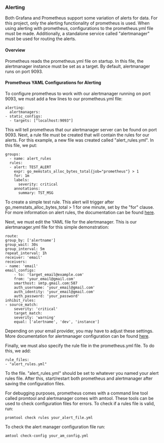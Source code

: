 ### Alerting

Both Grafana and Prometheus support some variation of alerts for data. For this project, only the alerting functionality of prometheus is used. When using alerting with prometheus, configurations to the prometheus.yml file must be made. Additionally, a standalone service called "alertmanager" must be used for routing the alerts. 

#### Overview

Prometheus reads the prometheus.yml file on startup. In this file, the alertmanager instance must be set as a target. By default, alertmanager runs on port 9093.

#### Prometheus YAML Configurations for Alerting

To configure prometheus to work with our alertmanager running on port 9093, we must add a few lines to our prometheus.yml file:

    alerting:
      alertmanagers:
    - static_configs:
      - targets: ["localhost:9093"]

This will tell prometheus that our alertmanager server can be found on port 9093. Next, a rule file must be created that will contain the rules for our alerts. For this example, a new file was created called "alert_rules.yml". In this file, we put:

    groups:
      - name: alert_rules
      rules:
      - alert: TEST_ALERT
        expr: go_memstats_alloc_bytes_total{job="prometheus"} > 1
        for: 1m
        labels:
          severity: critical
        annotations:
          summary: TST_MSG

To create a simple test rule. This alert will trigger after go_memstats_alloc_bytes_total > 1 for one minute, set by the "for" clause. For more information on alert rules, the documentation can be found [here](https://prometheus.io/docs/prometheus/latest/configuration/alerting_rules/).

Next, we must edit the YAML file for the alertmanager. This is our alertmanager.yml file for this simple demonstration:

    route:
    group_by: ['alertname']
    group_wait: 30s
    group_interval: 5m
    repeat_interval: 1h
    receiver: 'email'
    receivers:
    - name: 'email'
    email_configs:
        - to: 'target_email@example.com'
        from: 'your_email@gmail.com'
        smarthost: smtp.gmail.com:587
        auth_username: 'your_email@gmail.com'
        auth_identity: 'your_email@gmail.com'
        auth_password: 'your_password'
    inhibit_rules:
    - source_match:
        severity: 'critical'
        target_match:
        severity: 'warning'
        equal: ['alertname', 'dev', 'instance']

Depending on your email provider, you may have to adjust these settings. More documentation for alertmanager configuration can be found [here](https://prometheus.io/docs/alerting/latest/configuration/). 

Finally, we must also specify the rule file in the prometheus.yml file. To do this, we add:

    rule_files:
    - "alert_rules.yml"

To the file. "alert_rules.yml" should be set to whatever you named your alert rules file. After this, start/restart both prometheus and alertmanager after saving the configuration files. 

For debugging purposes, prometheus comes with a command line tool called promtool and alertmanager comes with amtool. These tools can be used to check configuration files for errors. To check if a rules file is valid, run:

    promtool check rules your_alert_file.yml

To check the alert manager configuration file run:

    amtool check-config your_am_config.yml

